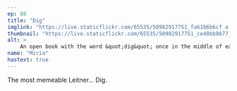 ```yaml
---
ep: 88
title: "Dig"
imglink: "https://live.staticflickr.com/65535/50982917751_fa61b6b6cf_o.jpg"
thumbnail: "https://live.staticflickr.com/65535/50982917751_ce40bb8677_q.jpg"
alt: >
    An open book with the word &quot;dig&quot; once in the middle of each page, with a backdrop of the same word repeated again and again
name: "Miria"
hastext: true
---
```

The most memeable Leitner... Dig.